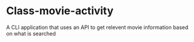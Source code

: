 # Class-movie-activity
A CLI application that uses an API to get relevent movie information based on what is searched

